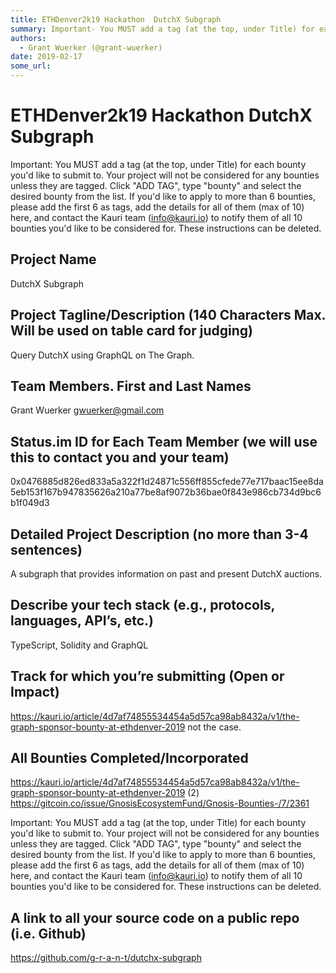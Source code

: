 ```yaml
---
title: ETHDenver2k19 Hackathon  DutchX Subgraph
summary: Important- You MUST add a tag (at the top, under Title) for each bounty youd like to submit to. Your project will not be considered for any bounties unless they are tagged. Click ADD TAG, type bounty and select the desired bounty from the list. If youd like to apply to more than 6 bounties, please add the first 6 as tags, add the details for all of them (max of 10) here, and contact the Kauri team (info@kauri.io) to notify them of all 10 bounties youd like to be considered for. These instruction
authors:
  - Grant Wuerker (@grant-wuerker)
date: 2019-02-17
some_url: 
---
```


# ETHDenver2k19 Hackathon  DutchX Subgraph



Important: You MUST add a tag (at the top, under Title) for each bounty you'd like to submit to. Your project will not be considered for any bounties unless they are tagged. Click "ADD TAG", type  "bounty" and select the desired bounty from the list. If you'd like to apply to more than 6 bounties, please add the first 6 as tags, add the details for all of them (max of 10) here, and contact the Kauri team (info@kauri.io) to notify them of all 10 bounties you'd like to be considered for. These instructions can be deleted.

## Project Name
DutchX Subgraph

## Project Tagline/Description (140 Characters Max. Will be used on table card for judging)
Query DutchX using GraphQL on The Graph.

## Team Members. First and Last Names
Grant Wuerker gwuerker@gmail.com

## Status.im ID for Each Team Member (we will use this to contact you and your team)
0x0476885d826ed833a5a322f1d24871c556ff855cfede77e717baac15ee8da5eb153f167b947835626a210a77be8af9072b36bae0f843e986cb734d9bc6b1f049d3

## Detailed Project Description (no more than 3-4 sentences)
A subgraph that provides information on past and present DutchX auctions.

## Describe your tech stack (e.g., protocols, languages, API’s, etc.)
TypeScript, Solidity and GraphQL

## Track for which you’re submitting (Open or Impact)
https://kauri.io/article/4d7af74855534454a5d57ca98ab8432a/v1/the-graph-sponsor-bounty-at-ethdenver-2019 not the case.

## All Bounties Completed/Incorporated
https://kauri.io/article/4d7af74855534454a5d57ca98ab8432a/v1/the-graph-sponsor-bounty-at-ethdenver-2019 (2)
https://gitcoin.co/issue/GnosisEcosystemFund/Gnosis-Bounties-/7/2361

Important: You MUST add a tag (at the top, under Title) for each bounty you'd like to submit to. Your project will not be considered for any bounties unless they are tagged. Click "ADD TAG", type  "bounty" and select the desired bounty from the list. If you'd like to apply to more than 6 bounties, please add the first 6 as tags, add the details for all of them (max of 10) here, and contact the Kauri team (info@kauri.io) to notify them of all 10 bounties you'd like to be considered for. These instructions can be deleted.

## A link to all your source code on a public repo (i.e. Github)
https://github.com/g-r-a-n-t/dutchx-subgraph



